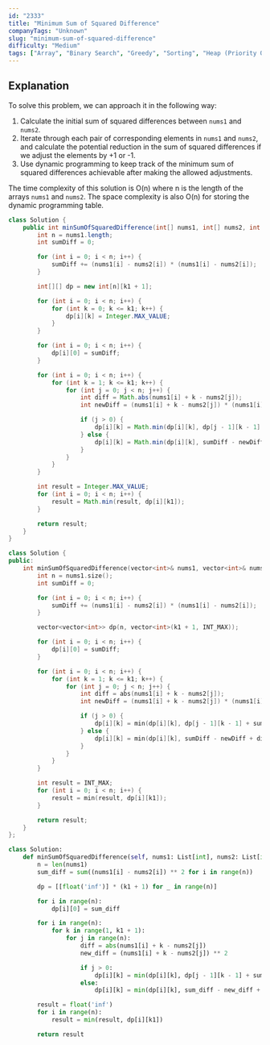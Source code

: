 ```yaml
---
id: "2333"
title: "Minimum Sum of Squared Difference"
companyTags: "Unknown"
slug: "minimum-sum-of-squared-difference"
difficulty: "Medium"
tags: ["Array", "Binary Search", "Greedy", "Sorting", "Heap (Priority Queue)"]
---
```


## Explanation
To solve this problem, we can approach it in the following way:
1. Calculate the initial sum of squared differences between `nums1` and `nums2`.
2. Iterate through each pair of corresponding elements in `nums1` and `nums2`, and calculate the potential reduction in the sum of squared differences if we adjust the elements by +1 or -1.
3. Use dynamic programming to keep track of the minimum sum of squared differences achievable after making the allowed adjustments.

The time complexity of this solution is O(n) where n is the length of the arrays `nums1` and `nums2`. The space complexity is also O(n) for storing the dynamic programming table.
```java
class Solution {
    public int minSumOfSquaredDifference(int[] nums1, int[] nums2, int k1, int k2) {
        int n = nums1.length;
        int sumDiff = 0;

        for (int i = 0; i < n; i++) {
            sumDiff += (nums1[i] - nums2[i]) * (nums1[i] - nums2[i]);
        }

        int[][] dp = new int[n][k1 + 1];

        for (int i = 0; i < n; i++) {
            for (int k = 0; k <= k1; k++) {
                dp[i][k] = Integer.MAX_VALUE;
            }
        }

        for (int i = 0; i < n; i++) {
            dp[i][0] = sumDiff;
        }

        for (int i = 0; i < n; i++) {
            for (int k = 1; k <= k1; k++) {
                for (int j = 0; j < n; j++) {
                    int diff = Math.abs(nums1[i] + k - nums2[j]);
                    int newDiff = (nums1[i] + k - nums2[j]) * (nums1[i] + k - nums2[j]);

                    if (j > 0) {
                        dp[i][k] = Math.min(dp[i][k], dp[j - 1][k - 1] + sumDiff - newDiff + diff * diff);
                    } else {
                        dp[i][k] = Math.min(dp[i][k], sumDiff - newDiff + diff * diff);
                    }
                }
            }
        }

        int result = Integer.MAX_VALUE;
        for (int i = 0; i < n; i++) {
            result = Math.min(result, dp[i][k1]);
        }

        return result;
    }
}
```

```cpp
class Solution {
public:
    int minSumOfSquaredDifference(vector<int>& nums1, vector<int>& nums2, int k1, int k2) {
        int n = nums1.size();
        int sumDiff = 0;

        for (int i = 0; i < n; i++) {
            sumDiff += (nums1[i] - nums2[i]) * (nums1[i] - nums2[i]);
        }

        vector<vector<int>> dp(n, vector<int>(k1 + 1, INT_MAX));

        for (int i = 0; i < n; i++) {
            dp[i][0] = sumDiff;
        }

        for (int i = 0; i < n; i++) {
            for (int k = 1; k <= k1; k++) {
                for (int j = 0; j < n; j++) {
                    int diff = abs(nums1[i] + k - nums2[j]);
                    int newDiff = (nums1[i] + k - nums2[j]) * (nums1[i] + k - nums2[j]);

                    if (j > 0) {
                        dp[i][k] = min(dp[i][k], dp[j - 1][k - 1] + sumDiff - newDiff + diff * diff);
                    } else {
                        dp[i][k] = min(dp[i][k], sumDiff - newDiff + diff * diff);
                    }
                }
            }
        }

        int result = INT_MAX;
        for (int i = 0; i < n; i++) {
            result = min(result, dp[i][k1]);
        }

        return result;
    }
};
```

```python
class Solution:
    def minSumOfSquaredDifference(self, nums1: List[int], nums2: List[int], k1: int, k2: int) -> int:
        n = len(nums1)
        sum_diff = sum((nums1[i] - nums2[i]) ** 2 for i in range(n))

        dp = [[float('inf')] * (k1 + 1) for _ in range(n)]

        for i in range(n):
            dp[i][0] = sum_diff

        for i in range(n):
            for k in range(1, k1 + 1):
                for j in range(n):
                    diff = abs(nums1[i] + k - nums2[j])
                    new_diff = (nums1[i] + k - nums2[j]) ** 2

                    if j > 0:
                        dp[i][k] = min(dp[i][k], dp[j - 1][k - 1] + sum_diff - new_diff + diff ** 2)
                    else:
                        dp[i][k] = min(dp[i][k], sum_diff - new_diff + diff ** 2)

        result = float('inf')
        for i in range(n):
            result = min(result, dp[i][k1])

        return result
```